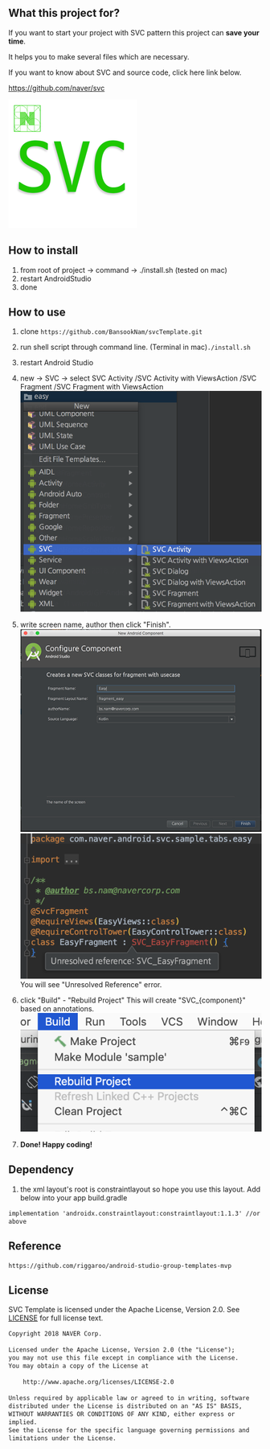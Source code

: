 ## What this project for?

If you want to start your project with SVC pattern this project can **save your time**.

It helps you to make several files which are necessary.



If you want to know about SVC and source code, click here link below.

https://github.com/naver/svc

![svcTemplate](./doc/img/SVC_LOGO_256.png)

## How to install

1. from root of project -> command -> ./install.sh (tested on mac)
2. restart AndroidStudio
3. done


## How to use

 1) clone `https://github.com/BansookNam/svcTemplate.git`

 2) run shell script through command line. (Terminal in mac)`./install.sh`

 3) restart Android Studio

 4) new -> SVC -> select SVC Activity /SVC Activity with ViewsAction /SVC Fragment /SVC Fragment with ViewsAction
![svcTemplate](./doc/img/svcTemplate.png)

 5) write screen name, author then click "Finish".
![svcTemplate2](./doc/img/svcTemplate2.png)
![svcTemplate3](./doc/img/svcTemplate3.png)
 You will see "Unresolved Reference" error.

 6) click "Build" - "Rebuild Project"
    This will create "SVC_{component}" based on annotations.
![svcTemplate4](./doc/img/svcTemplate4.png)

 7) **Done! Happy coding!**


## Dependency
1. the xml layout's root is constraintlayout so hope you use this layout.
Add below into your app build.gradle

```
implementation 'androidx.constraintlayout:constraintlayout:1.1.3' //or above
```


## Reference

```
https://github.com/riggaroo/android-studio-group-templates-mvp
```


## License
SVC Template is licensed under the Apache License, Version 2.0.
See [LICENSE](LICENSE) for full license text.

```
Copyright 2018 NAVER Corp.

Licensed under the Apache License, Version 2.0 (the "License");
you may not use this file except in compliance with the License.
You may obtain a copy of the License at

    http://www.apache.org/licenses/LICENSE-2.0

Unless required by applicable law or agreed to in writing, software
distributed under the License is distributed on an "AS IS" BASIS,
WITHOUT WARRANTIES OR CONDITIONS OF ANY KIND, either express or implied.
See the License for the specific language governing permissions and
limitations under the License.
```